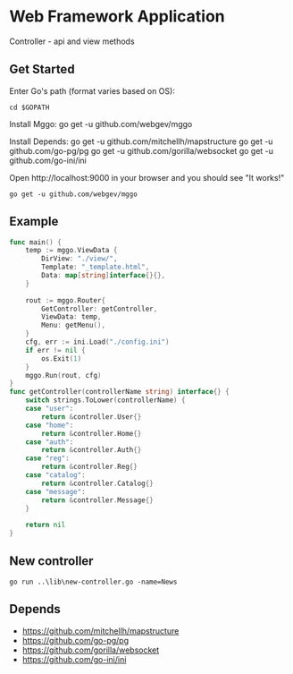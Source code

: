 # Web Framework Application

Controller - api and view methods

## Get Started

Enter Go's path (format varies based on OS):

	cd $GOPATH

Install Mggo:
	go get -u github.com/webgev/mggo

Install Depends:
	go get -u github.com/mitchellh/mapstructure
	go get -u github.com/go-pg/pg
	go get -u github.com/gorilla/websocket
	go get -u github.com/go-ini/ini

Open http://localhost:9000 in your browser and you should see "It works!"
```shell
go get -u github.com/webgev/mggo

```

## Example

```go
func main() {
    temp := mggo.ViewData {
        DirView: "./view/",
        Template: "_template.html",
        Data: map[string]interface{}{},
    }
   
    rout := mggo.Router{
        GetController: getController,
        ViewData: temp,
        Menu: getMenu(),
    }
    cfg, err := ini.Load("./config.ini")
    if err != nil {
        os.Exit(1)
    }
    mggo.Run(rout, cfg)
}
func getController(controllerName string) interface{} {
	switch strings.ToLower(controllerName) {
	case "user":
		return &controller.User{}
	case "home":
		return &controller.Home{}
	case "auth":
		return &controller.Auth{}
	case "reg":
		return &controller.Reg{}
	case "catalog":
		return &controller.Catalog{}
	case "message":
		return &controller.Message{}
	}
	
	return nil
}
```

## New controller 

```shell
go run ..\lib\new-controller.go -name=News
```
## Depends

- https://github.com/mitchellh/mapstructure
- https://github.com/go-pg/pg
- https://github.com/gorilla/websocket
- https://github.com/go-ini/ini